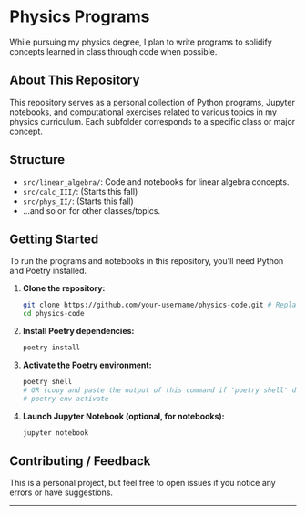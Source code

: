 # Physics Programs

While pursuing my physics degree, I plan to write programs to solidify concepts learned in class through code when possible.

## About This Repository

This repository serves as a personal collection of Python programs, Jupyter notebooks, and computational exercises related to various topics in my physics curriculum. Each subfolder corresponds to a specific class or major concept.

## Structure

  * `src/linear_algebra/`: Code and notebooks for linear algebra concepts.
  * `src/calc_III/`: (Starts this fall)
  * `src/phys_II/`: (Starts this fall)
  * ...and so on for other classes/topics.

## Getting Started

To run the programs and notebooks in this repository, you'll need Python and Poetry installed.

1.  **Clone the repository:**
    ```bash
    git clone https://github.com/your-username/physics-code.git # Replace with your repo URL
    cd physics-code
    ```
2.  **Install Poetry dependencies:**
    ```bash
    poetry install
    ```
3.  **Activate the Poetry environment:**
    ```bash
    poetry shell
    # OR (copy and paste the output of this command if 'poetry shell' doesn't work for your setup)
    # poetry env activate
    ```
4.  **Launch Jupyter Notebook (optional, for notebooks):**
    ```bash
    jupyter notebook
    ```

## Contributing / Feedback

This is a personal project, but feel free to open issues if you notice any errors or have suggestions.

-----